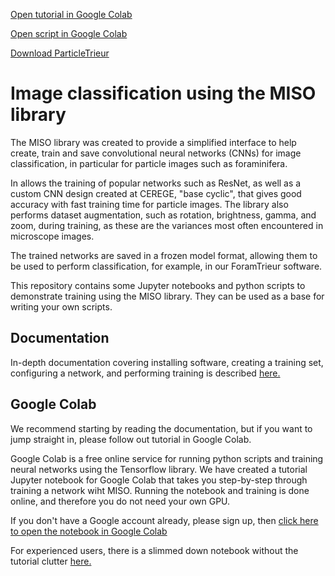 [Open tutorial in Google Colab](https://colab.research.google.com/github/microfossil/particle-classification-examples/blob/master/image_classification_with_miso_tutorial.ipynb)

[Open script in Google Colab](https://colab.research.google.com/github/microfossil/particle-classification-examples/blob/master/image_classification_with_miso_quick.ipynb)

[Download ParticleTrieur](https://particle-classification.readthedocs.io/en/latest/)

# Image classification using the MISO library

The MISO library was created to provide a simplified interface to help create, train and save convolutional neural networks (CNNs) for image classification, in particular for particle images such as foraminifera.

In allows the training of popular networks such as ResNet, as well as a custom CNN design created at CEREGE, "base cyclic", that gives good accuracy with fast training time for particle images. The library also performs dataset augmentation, such as rotation, brightness, gamma, and zoom, during training, as these are the variances most often encountered in microscope images.

The trained networks are saved in a frozen model format, allowing them to be used to perform classification, for example, in our ForamTrieur software.

This repository contains some Jupyter notebooks and python scripts to demonstrate training using the MISO library. They can be used as a base for writing your own scripts.

## Documentation

In-depth documentation covering installing software, creating a training set, configuring a network, and performing training is described [here.](https://particle-classification.readthedocs.io/en/latest/)

##  Google Colab 

We recommend starting by reading the documentation, but if you want to jump straight in, please follow out tutorial in Google Colab.

Google Colab is a free online service for running python scripts and training neural networks using the Tensorflow library. We have created a tutorial Jupyter notebook for Google Colab that takes you step-by-step through training a network wiht MISO. Running the notebook and training is done online, and therefore you do not need your own GPU.

If you don't have a Google account already, please sign up, then [click here to open the notebook in Google Colab](https://colab.research.google.com/github/microfossil/particle-classification-examples/blob/master/image_classification_with_miso_tutorial.ipynb)

For experienced users, there is a slimmed down notebook without the tutorial clutter [here.](https://colab.research.google.com/github/microfossil/particle-classification-examples/blob/master/image_classification_with_miso_quick.ipynb)
